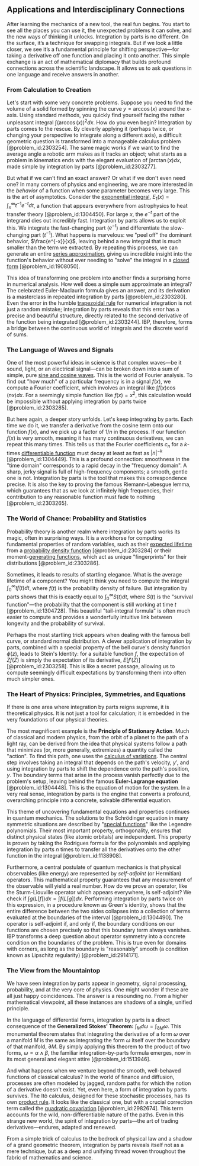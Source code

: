 ## Applications and Interdisciplinary Connections

After learning the mechanics of a new tool, the real fun begins. You start to see all the places you can use it, the unexpected problems it can solve, and the new ways of thinking it unlocks. Integration by parts is no different. On the surface, it’s a technique for swapping integrals. But if we look a little closer, we see it’s a fundamental principle for shifting perspective—for taking a derivative off one function and placing it onto another. This simple exchange is an act of mathematical diplomacy that builds profound connections across the scientific landscape. It allows us to ask questions in one language and receive answers in another.

### From Calculation to Creation

Let's start with some very concrete problems. Suppose you need to find the volume of a solid formed by spinning the curve $y = \arccos(x)$ around the x-axis. Using standard methods, you quickly find yourself facing the rather unpleasant integral $\int (\arccos(x))^2 dx$. How do you even begin? Integration by parts comes to the rescue. By cleverly applying it (perhaps twice, or changing your perspective to integrate along a different axis), a difficult geometric question is transformed into a manageable calculus problem [@problem_id:2303254]. The same magic works if we want to find the average angle a robotic arm makes as it tracks an object; what starts as a problem in kinematics ends with the elegant evaluation of $\int \arctan(x) dx$, made simple by integration by parts [@problem_id:2303277].

But what if we can't find an exact answer? Or what if we don't even need one? In many corners of physics and engineering, we are more interested in the *behavior* of a function when some parameter becomes very large. This is the art of asymptotics. Consider the [exponential integral](@article_id:186794), $E_1(x) = \int_x^\infty t^{-1} e^{-t} dt$, a function that appears everywhere from astrophysics to heat transfer theory [@problem_id:1304450]. For large $x$, the $e^{-t}$ part of the integrand dies out incredibly fast. Integration by parts allows us to exploit this. We integrate the fast-changing part ($e^{-t}$) and differentiate the slow-changing part ($t^{-1}$). What happens is marvelous: we "peel off" the dominant behavior, $\frac{e^{-x}}{x}$, leaving behind a new integral that is much smaller than the term we extracted. By repeating this process, we can generate an entire [series approximation](@article_id:160300), giving us incredible insight into the function's behavior without ever needing to "solve" the integral in a [closed form](@article_id:270849) [@problem_id:1908050].

This idea of transforming one problem into another finds a surprising home in numerical analysis. How well does a simple sum approximate an integral? The celebrated Euler-Maclaurin formula gives an answer, and its derivation is a masterclass in repeated integration by parts [@problem_id:2303280]. Even the error in the humble [trapezoidal rule](@article_id:144881) for numerical integration is not just a random mistake; integration by parts reveals that this error has a precise and beautiful structure, directly related to the second derivative of the function being integrated [@problem_id:2303244]. IBP, therefore, forms a bridge between the continuous world of integrals and the discrete world of sums.

### The Language of Waves and Signals

One of the most powerful ideas in science is that complex waves—be it sound, light, or an electrical signal—can be broken down into a sum of simple, pure [sine and cosine waves](@article_id:180787). This is the world of Fourier analysis. To find out "how much" of a particular frequency is in a signal $f(x)$, we compute a Fourier coefficient, which involves an integral like $\int f(x) \cos(nx) dx$. For a seemingly simple function like $f(x)=x^2$, this calculation would be impossible without applying integration by parts twice [@problem_id:2303285].

But here again, a deeper story unfolds. Let's keep integrating by parts. Each time we do it, we transfer a derivative from the cosine term onto our function $f(x)$, and we pick up a factor of $1/n$ in the process. If our function $f(x)$ is very smooth, meaning it has many continuous derivatives, we can repeat this many times. This tells us that the Fourier coefficients $c_n$ for a $k$-times [differentiable function](@article_id:144096) must decay at least as fast as $|n|^{-k}$ [@problem_id:1304449]. This is a profound connection: smoothness in the "time domain" corresponds to a rapid decay in the "frequency domain". A sharp, jerky signal is full of high-frequency components; a smooth, gentle one is not. Integration by parts is the tool that makes this correspondence precise. It is also the key to proving the famous Riemann-Lebesgue lemma, which guarantees that as we look at infinitely high frequencies, their contribution to any reasonable function must fade to nothing [@problem_id:2303265].

### The World of Chance: Probability and Statistics

Probability theory is another realm where integration by parts works its magic, often in surprising ways. It is a workhorse for computing fundamental properties of random variables, such as their [expected lifetime](@article_id:274430) from a [probability density function](@article_id:140116) [@problem_id:2303284] or their moment-[generating functions](@article_id:146208), which act as unique "fingerprints" for their distributions [@problem_id:2303286].

Sometimes, it leads to results of startling elegance. What is the average lifetime of a component? You might think you need to compute the integral $\int_0^\infty t f(t) dt$, where $f(t)$ is the probability density of failure. But integration by parts shows that this is exactly equal to $\int_0^\infty S(t) dt$, where $S(t)$ is the "survival function"—the probability that the component is still working at time $t$ [@problem_id:1304728]. This beautiful "tail-integral formula" is often much easier to compute and provides a wonderfully intuitive link between longevity and the probability of survival.

Perhaps the most startling trick appears when dealing with the famous bell curve, or standard normal distribution. A clever application of integration by parts, combined with a special property of the bell curve's density function $\phi(z)$, leads to Stein's Identity: for a suitable function $f$, the expectation of $Z f(Z)$ is simply the expectation of its derivative, $E[f'(Z)]$ [@problem_id:2303258]. This is like a secret passage, allowing us to compute seemingly difficult expectations by transforming them into often much simpler ones.

### The Heart of Physics: Principles, Symmetries, and Equations

If there is one area where integration by parts reigns supreme, it is theoretical physics. It is not just a tool for calculation; it is embedded in the very foundations of our physical theories.

The most magnificent example is the **Principle of Stationary Action**. Much of classical and modern physics, from the orbit of a planet to the path of a light ray, can be derived from the idea that physical systems follow a path that minimizes (or, more generally, extremizes) a quantity called the "action". To find this path, one uses the [calculus of variations](@article_id:141740). The central step involves taking an integral that depends on the path's velocity, $y'$, and using integration by parts to shift the dependence onto the path's position, $y$. The boundary terms that arise in the process vanish perfectly due to the problem's setup, leaving behind the famous **Euler-Lagrange equation** [@problem_id:1304448]. This is the equation of motion for the system. In a very real sense, integration by parts is the engine that converts a profound, overarching principle into a concrete, solvable differential equation.

This theme of uncovering fundamental equations and properties continues in quantum mechanics. The solutions to the Schrödinger equation in many symmetric situations are described by "[special functions](@article_id:142740)" like the Legendre polynomials. Their most important property, orthogonality, ensures that distinct physical states (like atomic orbitals) are independent. This property is proven by taking the Rodrigues formula for the polynomials and applying integration by parts $n$ times to transfer all the derivatives onto the other function in the integral [@problem_id:1138908].

Furthermore, a central postulate of quantum mechanics is that physical observables (like energy) are represented by *self-adjoint* (or Hermitian) operators. This mathematical property guarantees that any measurement of the observable will yield a real number. How do we prove an operator, like the Sturm-Liouville operator which appears everywhere, is self-adjoint? We check if $\int g(L[f]) dx = \int f(L[g]) dx$. Performing integration by parts twice on this expression, in a procedure known as Green's identity, shows that the entire difference between the two sides collapses into a collection of terms evaluated at the boundaries of the interval [@problem_id:1304490]. The operator is self-adjoint if, and only if, the boundary conditions on our functions are chosen precisely so that this boundary term always vanishes. IBP transforms a deep question about operator symmetry into a concrete condition on the boundaries of the problem. This is true even for domains with corners, as long as the boundary is "reasonably" smooth (a condition known as Lipschitz regularity) [@problem_id:2914171].

### The View from the Mountaintop

We have seen integration by parts appear in geometry, signal processing, probability, and at the very core of physics. One might wonder if these are all just happy coincidences. The answer is a resounding no. From a higher mathematical viewpoint, all these instances are shadows of a single, unified principle.

In the language of differential forms, integration by parts is a direct consequence of the **Generalized Stokes' Theorem:** $\int_M d\omega = \int_{\partial M} \omega$. This monumental theorem states that integrating the derivative of a form $\omega$ over a manifold $M$ is the same as integrating the form $\omega$ itself over the boundary of that manifold, $\partial M$. By simply applying this theorem to the product of two forms, $\omega = \alpha \wedge \beta$, the familiar integration-by-parts formula emerges, now in its most general and elegant attire [@problem_id:1513946].

And what happens when we venture beyond the smooth, well-behaved functions of classical calculus? In the world of finance and diffusion, processes are often modeled by jagged, random paths for which the notion of a derivative doesn't exist. Yet, even here, a form of integration by parts survives. The Itô calculus, designed for these stochastic processes, has its own [product rule](@article_id:143930). It looks like the classical one, but with a crucial correction term called the [quadratic covariation](@article_id:179661) [@problem_id:2982674]. This term accounts for the wild, non-differentiable nature of the paths. Even in this strange new world, the spirit of integration by parts—the art of trading derivatives—endures, adapted and renewed.

From a simple trick of calculus to the bedrock of physical law and a shadow of a grand geometric theorem, integration by parts reveals itself not as a mere technique, but as a deep and unifying thread woven throughout the fabric of mathematics and science.